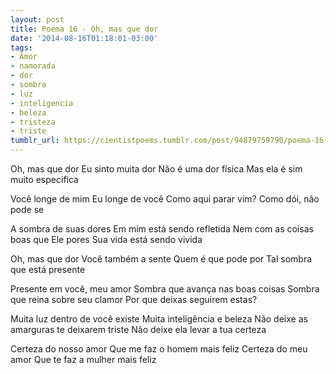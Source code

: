 ```yaml
---
layout: post
title: Poema 16 - Oh, mas que dor
date: '2014-08-16T01:18:01-03:00'
tags:
- Amor
- namorada
- dor
- sombra
- luz
- inteligencia
- beleza
- tristeza
- triste
tumblr_url: https://cientistpoems.tumblr.com/post/94879759790/poema-16-oh-mas-que-dor
---
```

Oh, mas que dor
Eu sinto muita dor
Não é uma dor física
Mas ela é sim muito especifica

Você longe de mim
Eu longe de você
Como aqui parar vim?
Como dói, não pode se

A sombra de suas dores
Em mim está sendo refletida
Nem com as coisas boas que Ele pores
Sua vida está sendo vivida

Oh, mas que dor
Você também a sente
Quem é que pode por
Tal sombra que está presente

Presente em você, meu amor
Sombra que avança nas boas coisas
Sombra que reina sobre seu clamor
Por que deixas seguirem estas?

Muita luz dentro de você existe
Muita inteligência e beleza
Não deixe as amarguras te deixarem triste
Não deixe ela levar a tua certeza

Certeza do nosso amor
Que me faz o homem mais feliz
Certeza do meu amor
Que te faz a mulher mais feliz
